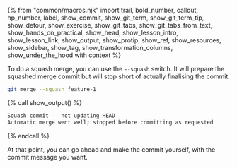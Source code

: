 {% from "common/macros.njk" import trail, bold_number, callout, hp_number, label, show_commit, show_git_term, show_git_term_tip, show_detour, show_exercise, show_git_tabs, show_git_tabs_from_text, show_hands_on_practical, show_head, show_lesson_intro, show_lesson_link, show_output, show_protip, show_ref, show_resources, show_sidebar, show_tag, show_transformation_columns, show_under_the_hood with context %}

To do a squash merge, you can use the `--squash` switch. It will prepare the squashed merge commit but will stop short of actually finalising the commit.

```bash
git merge --squash feature-1
```
{% call show_output() %}
```bash
Squash commit -- not updating HEAD
Automatic merge went well; stopped before committing as requested
```
{% endcall %}

 At that point, you can go ahead and make the commit yourself, with the commit message you want.
